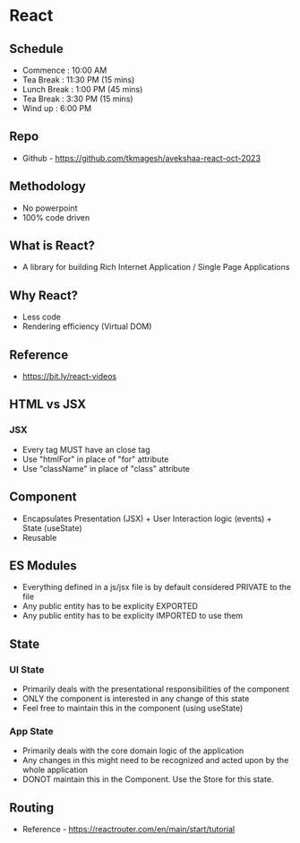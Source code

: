 # React 

## Schedule
- Commence      : 10:00 AM
- Tea Break     : 11:30 PM (15 mins)
- Lunch Break   : 1:00 PM (45 mins) 
- Tea Break     : 3:30 PM (15 mins)
- Wind up       : 6:00 PM

## Repo
- Github - https://github.com/tkmagesh/avekshaa-react-oct-2023

## Methodology
- No powerpoint
- 100% code driven

## What is React?
- A library for building Rich Internet Application / Single Page Applications

## Why React?
- Less code
- Rendering efficiency (Virtual DOM)

## Reference
- https://bit.ly/react-videos

## HTML vs JSX
### JSX
- Every tag MUST have an close tag
- Use "htmlFor" in place of "for" attribute
- Use "className" in place of "class" attribute

## Component
- Encapsulates Presentation (JSX) + User Interaction logic (events) + State (useState)
- Reusable

## ES Modules
- Everything defined in a js/jsx file is by default considered PRIVATE to the file
- Any public entity has to be explicity EXPORTED
- Any public entity has to be explicity IMPORTED to use them

## State
### UI State
- Primarily deals with the presentational responsibilities of the component
- ONLY the component is interested in any change of this state
- Feel free to maintain this in the component (using useState)
### App State
- Primarily deals with the core domain logic of the application
- Any changes in this might need to be recognized and acted upon by the whole application
- DONOT maintain this in the Component. Use the Store for this state.

## Routing
- Reference - https://reactrouter.com/en/main/start/tutorial